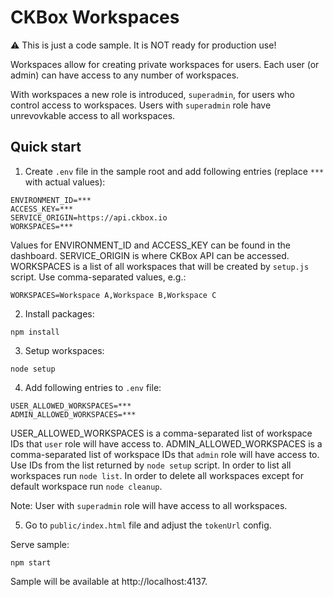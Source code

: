 # CKBox Workspaces

:warning: This is just a code sample. It is NOT ready for production use!

Workspaces allow for creating private workspaces for users. Each user (or admin) can have access to any number of workspaces.

With workspaces a new role is introduced, `superadmin`, for users who control access to workspaces.
Users with `superadmin` role have unrevovkable access to all workspaces.

## Quick start

1. Create `.env` file in the sample root and add following entries (replace `***` with actual values):

```
ENVIRONMENT_ID=***
ACCESS_KEY=***
SERVICE_ORIGIN=https://api.ckbox.io
WORKSPACES=***
```

Values for ENVIRONMENT_ID and ACCESS_KEY can be found in the dashboard.
SERVICE_ORIGIN is where CKBox API can be accessed.
WORKSPACES is a list of all workspaces that will be created by `setup.js` script. Use comma-separated values, e.g.:

```
WORKSPACES=Workspace A,Workspace B,Workspace C
```

2. Install packages:

```
npm install
```

3. Setup workspaces:

```
node setup
```

4. Add following entries to `.env` file:

```
USER_ALLOWED_WORKSPACES=***
ADMIN_ALLOWED_WORKSPACES=***
```

USER_ALLOWED_WORKSPACES is a comma-separated list of workspace IDs that `user` role will have access to.
ADMIN_ALLOWED_WORKSPACES is a comma-separated list of workspace IDs that `admin` role will have access to.
Use IDs from the list returned by `node setup` script.
In order to list all workspaces run `node list`.
In order to delete all workspaces except for default workspace run `node cleanup`.

Note: User with `superadmin` role will have access to all workspaces.

5. Go to `public/index.html` file and adjust the `tokenUrl` config.

Serve sample:

```
npm start
```

Sample will be available at http://localhost:4137.
